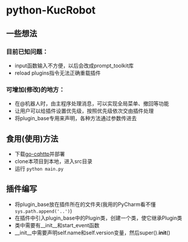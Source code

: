 # python-KucRobot

## 一些想法

### 目前已知问题：
* input函数输入不方便，以后会改成prompt_toolkit库
* reload plugins指令无法正确重载插件

### 可增加(修改)的地方：
* 在@机器人时，由主程序处理消息，可以实现全局菜单、撤回等功能
* 让用户可以给插件设置优先级，按照优先级依次交由插件处理
* 将plugin_base专用来声明，各种方法通过参数传进去

## 食用(使用)方法
* 下载[go-cqhttp](https://github.com/Mrs4s/go-cqhttp)并部署
* clone本项目到本地，进入src目录
* 运行 `python main.py`

## 插件编写
* 将plugin_base放在插件所在的文件夹(我用的PyCharm看不懂`sys.path.append('..')`)
* 在插件中引入plugin_base中的Plugin类，创建一个类，使它继承Plugin类
* 类中需要有__init__和start_event函数
* __init__中需要声明self.name和self.version变量，然后super().__init__()